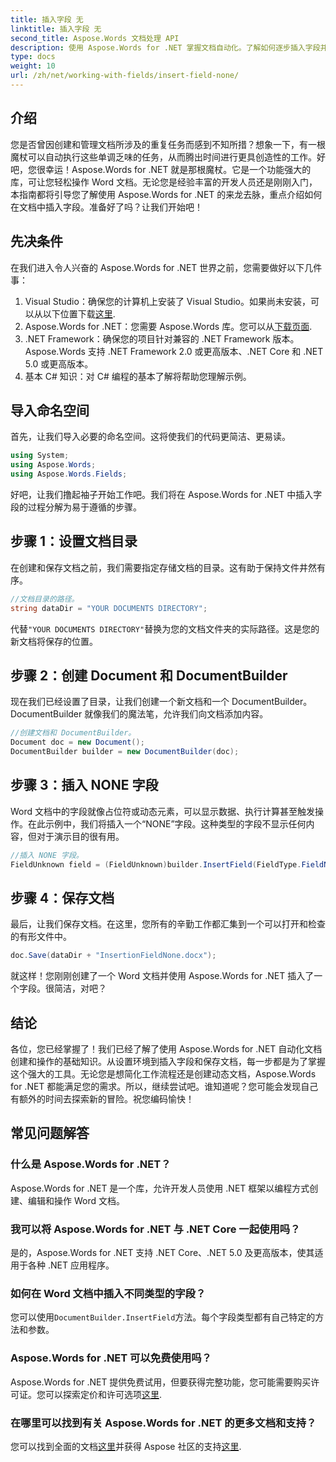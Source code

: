 ```yaml
---
title: 插入字段 无
linktitle: 插入字段 无
second_title: Aspose.Words 文档处理 API
description: 使用 Aspose.Words for .NET 掌握文档自动化。了解如何逐步插入字段并简化工作流程。适合所有级别的开发人员。
type: docs
weight: 10
url: /zh/net/working-with-fields/insert-field-none/
---
```

## 介绍

您是否曾因创建和管理文档所涉及的重复任务而感到不知所措？想象一下，有一根魔杖可以自动执行这些单调乏味的任务，从而腾出时间进行更具创造性的工作。好吧，您很幸运！Aspose.Words for .NET 就是那根魔杖。它是一个功能强大的库，可让您轻松操作 Word 文档。无论您是经验丰富的开发人员还是刚刚入门，本指南都将引导您了解使用 Aspose.Words for .NET 的来龙去脉，重点介绍如何在文档中插入字段。准备好了吗？让我们开始吧！

## 先决条件

在我们进入令人兴奋的 Aspose.Words for .NET 世界之前，您需要做好以下几件事：

1.  Visual Studio：确保您的计算机上安装了 Visual Studio。如果尚未安装，可以从以下位置下载[这里](https://visualstudio.microsoft.com/downloads/).
2. Aspose.Words for .NET：您需要 Aspose.Words 库。您可以从[下载页面](https://releases.aspose.com/words/net/).
3. .NET Framework：确保您的项目针对兼容的 .NET Framework 版本。Aspose.Words 支持 .NET Framework 2.0 或更高版本、.NET Core 和 .NET 5.0 或更高版本。
4. 基本 C# 知识：对 C# 编程的基本了解将帮助您理解示例。

## 导入命名空间

首先，让我们导入必要的命名空间。这将使我们的代码更简洁、更易读。

```csharp
using System;
using Aspose.Words;
using Aspose.Words.Fields;
```

好吧，让我们撸起袖子开始工作吧。我们将在 Aspose.Words for .NET 中插入字段的过程分解为易于遵循的步骤。

## 步骤 1：设置文档目录

在创建和保存文档之前，我们需要指定存储文档的目录。这有助于保持文件井然有序。

```csharp
//文档目录的路径。
string dataDir = "YOUR DOCUMENTS DIRECTORY";
```

代替`"YOUR DOCUMENTS DIRECTORY"`替换为您的文档文件夹的实际路径。这是您的新文档将保存的位置。

## 步骤 2：创建 Document 和 DocumentBuilder

现在我们已经设置了目录，让我们创建一个新文档和一个 DocumentBuilder。DocumentBuilder 就像我们的魔法笔，允许我们向文档添加内容。

```csharp
//创建文档和 DocumentBuilder。
Document doc = new Document();
DocumentBuilder builder = new DocumentBuilder(doc);
```

## 步骤 3：插入 NONE 字段

Word 文档中的字段就像占位符或动态元素，可以显示数据、执行计算甚至触发操作。在此示例中，我们将插入一个“NONE”字段。这种类型的字段不显示任何内容，但对于演示目的很有用。

```csharp
//插入 NONE 字段。
FieldUnknown field = (FieldUnknown)builder.InsertField(FieldType.FieldNone, false);
```

## 步骤 4：保存文档

最后，让我们保存文档。在这里，您所有的辛勤工作都汇集到一个可以打开和检查的有形文件中。

```csharp
doc.Save(dataDir + "InsertionFieldNone.docx");
```

就这样！您刚刚创建了一个 Word 文档并使用 Aspose.Words for .NET 插入了一个字段。很简洁，对吧？

## 结论

各位，您已经掌握了！我们已经了解了使用 Aspose.Words for .NET 自动化文档创建和操作的基础知识。从设置环境到插入字段和保存文档，每一步都是为了掌握这个强大的工具。无论您是想简化工作流程还是创建动态文档，Aspose.Words for .NET 都能满足您的需求。所以，继续尝试吧。谁知道呢？您可能会发现自己有额外的时间去探索新的冒险。祝您编码愉快！

## 常见问题解答

### 什么是 Aspose.Words for .NET？
Aspose.Words for .NET 是一个库，允许开发人员使用 .NET 框架以编程方式创建、编辑和操作 Word 文档。

### 我可以将 Aspose.Words for .NET 与 .NET Core 一起使用吗？
是的，Aspose.Words for .NET 支持 .NET Core、.NET 5.0 及更高版本，使其适用于各种 .NET 应用程序。

### 如何在 Word 文档中插入不同类型的字段？
您可以使用`DocumentBuilder.InsertField`方法。每个字段类型都有自己特定的方法和参数。

### Aspose.Words for .NET 可以免费使用吗？
 Aspose.Words for .NET 提供免费试用，但要获得完整功能，您可能需要购买许可证。您可以探索定价和许可选项[这里](https://purchase.aspose.com/buy).

### 在哪里可以找到有关 Aspose.Words for .NET 的更多文档和支持？
您可以找到全面的文档[这里](https://reference.aspose.com/words/net/)并获得 Aspose 社区的支持[这里](https://forum.aspose.com/c/words/8).
